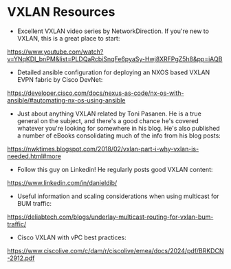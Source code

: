 # VXLAN Resources


* Excellent VXLAN video series by NetworkDirection. If you're new to VXLAN, this is a great place to start:

https://www.youtube.com/watch?v=YNqKDI_bnPM&list=PLDQaRcbiSnqFe6pyaSy-Hwj8XRFPgZ5h8&pp=iAQB




* Detailed ansible configuration for deploying an NXOS based VXLAN EVPN fabric by Cisco DevNet:

https://developer.cisco.com/docs/nexus-as-code/nx-os-with-ansible/#automating-nx-os-using-ansible


* Just about anything VXLAN related by Toni Pasanen. He is a true general on the subject, and there's a good chance he's covered whatever you're looking for somewhere in his blog. He's also published a number of eBooks consolidating much of the info from his blog posts:

https://nwktimes.blogspot.com/2018/02/vxlan-part-i-why-vxlan-is-needed.html#more


* Follow this guy on Linkedin! He regularly posts good VXLAN content:

https://www.linkedin.com/in/danieldib/


* Useful information and scaling considerations when using multicast for BUM traffic:

https://deliabtech.com/blogs/underlay-multicast-routing-for-vxlan-bum-traffic/


* Cisco VXLAN with vPC best practices:

https://www.ciscolive.com/c/dam/r/ciscolive/emea/docs/2024/pdf/BRKDCN-2912.pdf


